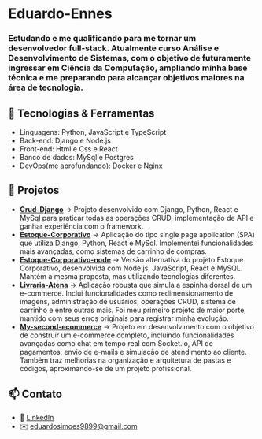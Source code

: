 # Eduardo-Ennes
### Estudando e me qualificando para me tornar um desenvolvedor full-stack. Atualmente curso Análise e Desenvolvimento de Sistemas, com o objetivo de futuramente ingressar em Ciência da Computação, ampliando minha base técnica e me preparando para alcançar objetivos maiores na área de tecnologia.

## 🔧 Tecnologias & Ferramentas
- Linguagens: Python, JavaScript e TypeScript
- Back-end: Django e Node.js
- Front-end: Html e Css e React
- Banco de dados: MySql e Postgres
- DevOps(me aprofundando): Docker e Nginx 

## 📂 Projetos 
- [**Crud-Django**](https://github.com/Eduardo-Ennes/Crud-Django) → Projeto desenvolvido com Django, Python, React e MySql para praticar todas as operações CRUD, implementação de API e ganhar experiência com o framework.
- [**Estoque-Corporativo**](https://github.com/Eduardo-Ennes/Estoque-Corporativo) → Aplicação do tipo single page application (SPA) que utiliza Django, Python, React e MySql. Implementei funcionalidades mais avançadas, como sistemas de carrinho de compras.
- [**Estoque-Corporativo-node**](https://github.com/Eduardo-Ennes/Estoque-corporativo-node) →  Versão alternativa do projeto Estoque Corporativo, desenvolvida com Node.js, JavaScript, React e MySQL. Mantém a mesma proposta, mas utilizando tecnologias diferentes.
- [**Livraria-Atena**](https://github.com/Eduardo-Ennes/Livraria-Atena) → Aplicação robusta que simula a espinha dorsal de um e-commerce. Inclui funcionalidades como redimensionamento de imagens, administração de usuários, operações CRUD, sistema de carrinho e entre outras mais. Foi meu primeiro projeto de maior porte, mantido com seus erros originais para registrar minha evolução.
- [**My-second-ecommerce**](#) → Projeto em desenvolvimento com o objetivo de construir um e-commerce completo, incluindo funcionalidades avançadas como chat em tempo real com Socket.io, API de pagamentos, envio de e-mails e simulação de atendimento ao cliente. Também traz melhorias na organização e arquitetura de pastas e códigos, aproximando-se de um projeto profissional.  

 ## 📫 Contato
- 💼 [LinkedIn](linkedin.com/in/eduardo-ennes-537070186)  
- ✉️ eduardosimoes9899@gmail.com  
 
